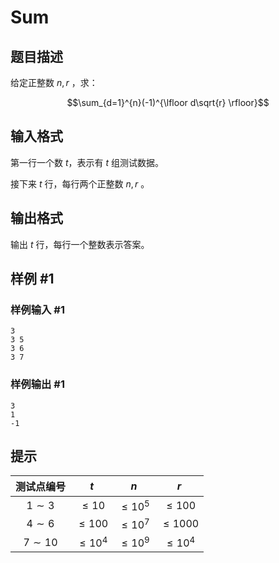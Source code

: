 # Sum

## 题目描述

给定正整数 $n,\,r$ ，求：

$$\sum_{d=1}^{n}(-1)^{\lfloor d\sqrt{r} \rfloor}$$

## 输入格式

第一行一个数 $t$，表示有 $t$ 组测试数据。

接下来 $t$ 行，每行两个正整数 $n,\,r$ 。

## 输出格式

输出 $t$ 行，每行一个整数表示答案。

## 样例 #1

### 样例输入 #1
```
3
3 5
3 6
3 7
```

### 样例输出 #1

```
3
1
-1
```

## 提示

|测试点编号|$t$|$n$|$r$| 
|:-:|:-:|:-:|:-:|    
|$1 \sim 3$|$\leqslant 10$|$\leqslant 10^5$|$\leqslant 100$|   
|$4 \sim 6$|$\leqslant 100$|$\leqslant 10^7$|$\leqslant 1000$|  
|$7 \sim 10$|$\leqslant 10^4$|$\leqslant 10^9$|$\leqslant 10^4$|
